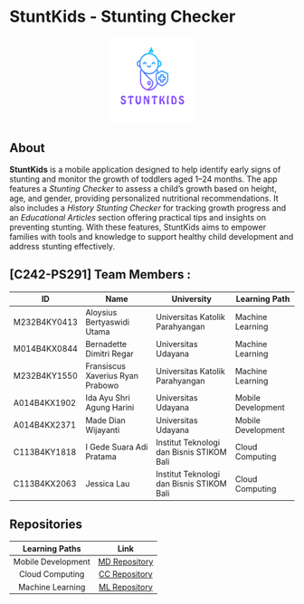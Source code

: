 # StuntKids - Stunting Checker

<div align="center">
<img src="https://github.com/StuntKids/.github/blob/main/STUNTKIDS%202.png?raw=true" width="30%" height="30%">
</div>


## About
**StuntKids** is a mobile application designed to help identify early signs of stunting and monitor the growth of toddlers aged 1–24 months. The app features a *Stunting Checker* to assess a child’s growth based on height, age, and gender, providing personalized nutritional recommendations. It also includes a *History Stunting Checker* for tracking growth progress and an *Educational Articles* section offering practical tips and insights on preventing stunting. With these features, StuntKids aims to empower families with tools and knowledge to support healthy child development and address stunting effectively.

## [C242-PS291] Team Members :
| ID           | Name                            | University                                | Learning Path      | 
| -------------| ------------------------------- | ----------------------------------------- | ------------------ | 
| M232B4KY0413 | Aloysius Bertyaswidi Utama      | Universitas Katolik Parahyangan           | Machine Learning   |
| M014B4KX0844 | Bernadette Dimitri Regar        | Universitas Udayana                       | Machine Learning   |
| M232B4KY1550 | Fransiscus Xaverius Ryan Prabowo| Universitas Katolik Parahyangan           | Machine Learning   |
| A014B4KX1902 | Ida Ayu Shri Agung Harini       | Universitas Udayana                       | Mobile Development |
| A014B4KX2371 | Made Dian Wijayanti             | Universitas Udayana                       | Mobile Development |
| C113B4KY1818 | I Gede Suara Adi Pratama        | Institut Teknologi dan Bisnis STIKOM Bali | Cloud Computing    |
| C113B4KX2063 | Jessica Lau                     | Institut Teknologi dan Bisnis STIKOM Bali | Cloud Computing    |

## Repositories
|   Learning Paths   |                                Link                                |
| :----------------: | :----------------------------------------------------------------: |
| Mobile Development | [MD Repository](https://github.com/StuntKids/Mobile-Development)     |
|  Cloud Computing   | [CC Repository](https://github.com/StuntKids/Cloud-Computing)             |
|  Machine Learning  | [ML Repository](https://github.com/StuntKids/Machine-Learning)            |
